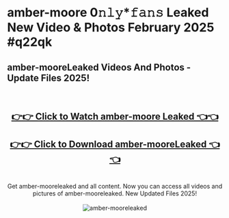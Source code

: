 # amber-moore 0𝚗𝚕𝚢*𝚏𝚊𝚗𝚜 Leaked New Video & Photos February 2025 #q22qk

<h2>amber-mooreLeaked Videos And Photos - Update Files 2025!</h2>
<br>
<div align="center">
<h2><a href="https://mediaupload.pro?title=amber-moore&ref=11F" rel="nofollow">👉👉 Click to Watch amber-moore Leaked 👈👈</a></h2>
<h2><a href="https://mediaupload.pro?title=amber-moore&ref=11F" rel="nofollow">👉👉 Click to Download amber-mooreLeaked 👈👈</a></h2>
<br>
Get amber-mooreleaked and all content. Now you can access all videos and pictures of amber-mooreleaked. New Updated Files 2025!
<br>
<br>
<a href="https://mediaupload.pro?title=amber-moore&ref=11F" rel="nofollow" data-target="animated-image.originalLink"><img src="https://i.ibb.co/Gkj2r4b/banner.png" alt="amber-mooreleaked" style="max-width: 100%; display: inline-block;" data-target="animated-image.originalImage"></a>
</div>
<br>


